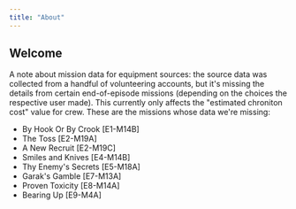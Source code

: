 ```yaml
---
title: "About"
---
```


## Welcome

A note about mission data for equipment sources: the source data was collected from a handful of volunteering accounts, but it's missing the details from certain end-of-episode missions (depending on the choices the respective user made). This currently only affects the "estimated chroniton cost" value for crew. These are the missions whose data we're missing:
* By Hook Or By Crook [E1-M14B]
* The Toss [E2-M19A]
* A New Recruit [E2-M19C]
* Smiles and Knives [E4-M14B]
* Thy Enemy's Secrets [E5-M18A]
* Garak's Gamble [E7-M13A]
* Proven Toxicity [E8-M14A]
* Bearing Up [E9-M4A]